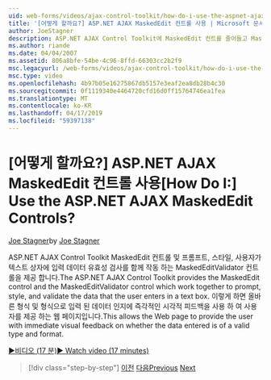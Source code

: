 ```yaml
---
uid: web-forms/videos/ajax-control-toolkit/how-do-i-use-the-aspnet-ajax-maskededit-controls
title: '[어떻게 할까요?] ASP.NET AJAX MaskedEdit 컨트롤 사용 | Microsoft 문서'
author: JoeStagner
description: ASP.NET AJAX Control Toolkit에 MaskedEdit 컨트롤 줄어들고 MaskedEditValidator 컨트롤 함께 작동 하는 프롬프트, 스타일 및 d의 유효성을 검사 하는 중...
ms.author: riande
ms.date: 04/04/2007
ms.assetid: 806a8bfe-54be-4c96-8ffd-66303cc2b2f9
msc.legacyurl: /web-forms/videos/ajax-control-toolkit/how-do-i-use-the-aspnet-ajax-maskededit-controls
msc.type: video
ms.openlocfilehash: 4b97b05e16275867db5157e3eaf2ea8db28b4c30
ms.sourcegitcommit: 0f1119340e4464720cfd16d0ff15764746ea1fea
ms.translationtype: MT
ms.contentlocale: ko-KR
ms.lasthandoff: 04/17/2019
ms.locfileid: "59397138"
---
```

# <a name="how-do-i-use-the-aspnet-ajax-maskededit-controls"></a><span data-ttu-id="7f8fa-104">[어떻게 할까요?] ASP.NET AJAX MaskedEdit 컨트롤 사용</span><span class="sxs-lookup"><span data-stu-id="7f8fa-104">[How Do I:] Use the ASP.NET AJAX MaskedEdit Controls?</span></span>

<span data-ttu-id="7f8fa-105">[Joe Stagner](https://github.com/JoeStagner)</span><span class="sxs-lookup"><span data-stu-id="7f8fa-105">by [Joe Stagner](https://github.com/JoeStagner)</span></span>

<span data-ttu-id="7f8fa-106">ASP.NET AJAX Control Toolkit MaskedEdit 컨트롤 및 프롬프트, 스타일, 사용자가 텍스트 상자에 입력 데이터 유효성 검사를 함께 작동 하는 MaskedEditValidator 컨트롤을 제공 합니다.</span><span class="sxs-lookup"><span data-stu-id="7f8fa-106">The ASP.NET AJAX Control Toolkit provides the MaskedEdit control and the MaskedEditValidator control which work together to prompt, style, and validate the data that the user enters in a text box.</span></span> <span data-ttu-id="7f8fa-107">이렇게 하면 올바른 형식 및 형식으로 입력 된 데이터 인지에 즉각적인 시각적 피드백을 사용 하 여 사용자를 제공 하는 웹 페이지입니다.</span><span class="sxs-lookup"><span data-stu-id="7f8fa-107">This allows the Web page to provide the user with immediate visual feedback on whether the data entered is of a valid type and format.</span></span>

[<span data-ttu-id="7f8fa-108">&#9654;비디오 (17 분)</span><span class="sxs-lookup"><span data-stu-id="7f8fa-108">&#9654; Watch video (17 minutes)</span></span>](https://channel9.msdn.com/Blogs/ASP-NET-Site-Videos/how-do-i-use-the-aspnet-ajax-maskededit-controls)

> [!div class="step-by-step"]
> <span data-ttu-id="7f8fa-109">[이전](how-do-i-use-the-aspnet-ajax-dropdown-control.md)
> [다음](how-do-i-use-the-aspnet-ajax-mutuallyexclusive-checkbox-extender.md)</span><span class="sxs-lookup"><span data-stu-id="7f8fa-109">[Previous](how-do-i-use-the-aspnet-ajax-dropdown-control.md)
[Next](how-do-i-use-the-aspnet-ajax-mutuallyexclusive-checkbox-extender.md)</span></span>
